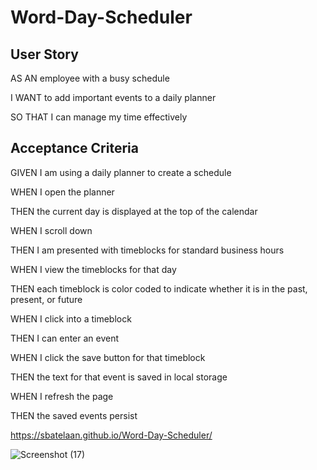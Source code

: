 # Word-Day-Scheduler

## User Story

AS AN employee with a busy schedule

I WANT to add important events to a daily planner

SO THAT I can manage my time effectively



## Acceptance Criteria

GIVEN I am using a daily planner to create a schedule

WHEN I open the planner

THEN the current day is displayed at the top of the calendar

WHEN I scroll down

THEN I am presented with timeblocks for standard business hours

WHEN I view the timeblocks for that day

THEN each timeblock is color coded to indicate whether it is in the past, present, or future

WHEN I click into a timeblock

THEN I can enter an event

WHEN I click the save button for that timeblock

THEN the text for that event is saved in local storage

WHEN I refresh the page

THEN the saved events persist


https://sbatelaan.github.io/Word-Day-Scheduler/



![Screenshot (17)](https://user-images.githubusercontent.com/119352363/215899278-3e10e41d-e33d-452c-aeee-2e4e7e329eec.png)



